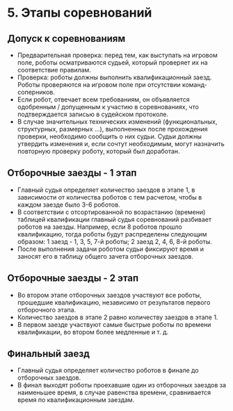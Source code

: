 # 5. Этапы соревнований

## Допуск к соревнованиям

* Предварительная проверка: перед тем, как выступать на игровом поле, роботы осматриваются судьей, который проверяет их 
на соответствие правилам.
* Проверка: роботы должны выполнить квалификационный заезд. Роботы проверяются на игровом поле при отсутствии 
команд-соперников.
* Если робот, отвечает всем требованиям, он объявляется одобренным / допущенным к участию в соревнованиях, что подтверждается записью в судейском протоколе.
* В случае значительных технических изменений (функциональных, структурных, размерных ...), выполненных после прохождения проверки, необходимо сообщить о них судьи. Судьи должны утвердить изменения и, если сочтут необходимым, могут назначить повторную проверку роботу, который был доработан.

## Отборочные заезды - 1 этап
 
* Главный судья определяет количество заездов в этапе 1, в зависимости от количества роботов с тем расчетом, чтобы в каждом заезде было 3-6 роботов.
* В соответствии с отсортированной по возрастанию (времени) таблицей квалификации главный судья соревнований разбивает роботов на заезды. Например, если 8 роботов прошло квалификацию, тогда роботы будут распределены следующим образом: 1 заезд - 1, 3, 5, 7-й роботы; 2 заезд 2, 4, 6, 8-й роботы.
* После выполнения задачи роботом судьи фиксируют время и заносят его в таблицу общего зачета отборочных заездов.


## Отборочные заезды - 2 этап

* Во втором этапе отборочных заездов участвуют все роботы, прошедшие квалификацию, независимо от результатов первого отборочного этапа.
* Количество заездов в этапе 2 равно количеству заездов в этапе 1.
* В первом заезде участвуют самые быстрые роботы по времени квалификации, во втором более медленные и т. д. 

##  Финальный заезд

* Главный судья определяет количество роботов в финале до отборочных заездов.
* В финал выходят роботы проехавшие один из отборочных заездов за наименьшее время, в случае равенства времени, сравнивается время по 
квалификационным заездам.
